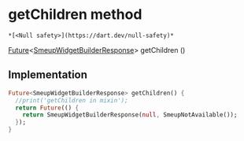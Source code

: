 


# getChildren method




    *[<Null safety>](https://dart.dev/null-safety)*




[Future](https://api.flutter.dev/flutter/dart-async/Future-class.html)&lt;[SmeupWidgetBuilderResponse](../../smeup_models_smeupWidgetBuilderResponse/SmeupWidgetBuilderResponse-class.md)> getChildren
()








## Implementation

```dart
Future<SmeupWidgetBuilderResponse> getChildren() {
  //print('getChildren in mixin');
  return Future(() {
    return SmeupWidgetBuilderResponse(null, SmeupNotAvailable());
  });
}
```








